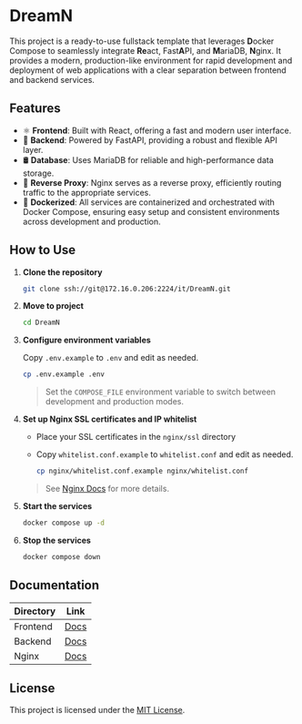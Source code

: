 # DreamN

This project is a ready-to-use fullstack template that leverages **D**ocker Compose to seamlessly integrate **Re**act, Fast**A**PI, and **M**ariaDB, **N**ginx. It provides a modern, production-like environment for rapid development and deployment of web applications with a clear separation between frontend and backend services.


## Features

- ⚛️ **Frontend**: Built with React, offering a fast and modern user interface.
- 🚀 **Backend**: Powered by FastAPI, providing a robust and flexible API layer.
- 🛢️ **Database**: Uses MariaDB for reliable and high-performance data storage.
- 🔀 **Reverse Proxy**: Nginx serves as a reverse proxy, efficiently routing traffic to the appropriate services.
- 🐳 **Dockerized**: All services are containerized and orchestrated with Docker Compose, ensuring easy setup and consistent environments across development and production.


## How to Use

1. **Clone the repository**

   ```bash
   git clone ssh://git@172.16.0.206:2224/it/DreamN.git
   ```

2. **Move to project**

   ```bash
   cd DreamN
   ```

3. **Configure environment variables**

   Copy `.env.example` to `.env` and edit as needed.

   ```bash
   cp .env.example .env
   ```

   > Set the `COMPOSE_FILE` environment variable to switch between development and production modes.

4. **Set up Nginx SSL certificates and IP whitelist**

   - Place your SSL certificates in the `nginx/ssl` directory
   - Copy `whitelist.conf.example` to `whitelist.conf` and edit as needed.

      ```bash
      cp nginx/whitelist.conf.example nginx/whitelist.conf
      ```
  
   > See [Nginx Docs](./nginx/README.md) for more details.

5. **Start the services**

   ```bash
   docker compose up -d
   ```

6. **Stop the services**

   ```bash
   docker compose down
   ```

## Documentation

| Directory    | Link                            |
|--------------|---------------------------------|
| Frontend     | [Docs](./frontend/README.md)    |
| Backend      | [Docs](./backend/README.md)     |
| Nginx        | [Docs](./nginx/README.md)       |


## License

This project is licensed under the [MIT License](./LICENSE).